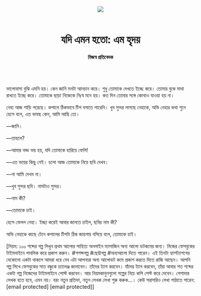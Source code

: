 <div align=center>
<img src=https://images.prothomalo.com/prothomalo-bangla/2021-01/1d75151c-eff9-4e9f-ac28-aebc4618d00f/palo_bangla_og.png />
<br><br>
<h1>যদি এমন হতো: এম হৃদয়</h1> 
<h4>নিজস্ব প্রতিবেদক</h4>
<br><br>
</div>

ভালোবাসা বুঝি এমনি হয়। কেন জানি মনটা আনচান করে। শুধু তোমাকে দেখতে ইচ্ছে করে। তোমার বুকে মাথা রাখতে ইচ্ছে করে। তোমাকে ছাড়া নিজেকে নিঃস্ব মনে হয়। কত দিন তোমার সঙ্গে কোথাও যাওয়া হয় না।

নেহা আজ শাড়ি পরেছে। কপালে ঠিকভাবে টিপ বসাতে পারেনি। খুব সুন্দর লাগছে নেহাকে, অভি নেহার কথা শুনে হেসে বলে, এত ভাবছ কেন, আমি আছি তো।

—জানি।

—তাহলে?

—আমার বড্ড ভয় হয়, যদি তোমাকে হারিয়ে ফেলি!

—এত ভয়ের কিছু নেই। চলো আজ তোমাকে নিয়ে ছবি দেখব।

—না আমি দেখব না।

—খুব সুন্দর ছবি। নামটাও সুন্দর।

—নাম কী?

—তোমাকে চাই।

হেসে ফেলল নেহা। ইচ্ছা করেই আবার জানতে চাইল, ছবির নাম কী?

অভি নেহাকে কাছে টেনে কপালের টিপটা ঠিক জায়গায় বসিয়ে বলে, তোমাকে চাই।

[নিয়ম: ১০০ শব্দের গল্প লিখুন প্রথম আলোর সাহিত্য অনলাইন ম্যাগাজিন অন্য আলো ডটকমের জন্য। নিজের ফেসবুকের টাইমলাইনে পাবলিক করে প্রকাশ করুন। #শশব্দগল্প #ছোট্টগল্প #অন্যআলো দিতে পারেন। এই তিনটা হ্যাশট্যাশগের যেকোনো একটা থাকলে আমরা ধরে নেব এটা আপনারা অন্য আলোডট কমে প্রকাশ করতে দিতে রাজি আছেন। আপনি গল্প লিখে ফেসবুকের সাত বন্ধুকে চ্যালেঞ্জ জানাবেন। তাঁদের ট্যাগ করবেন। যাঁদের ট্যাগ করবেন, তাঁরা আবার শত শব্দের একটা গল্প নিজেদের টাইমলাইনে পোস্ট করবেন। আর নিয়মকানুনগুলো গল্পের নিচে কপি পেস্ট করে দেবেন। পেশাদার লেখক হতে হবে, এমন নয়। বরং নতুন প্রতিভা, নতুন লেখক লেখা শুরু করুক...। কেউ সরাসরিও লেখা পাঠাতে পারেন: [email protected] [email protected]]

